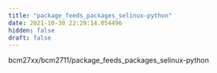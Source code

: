 ```yaml
---
title: "package_feeds_packages_selinux-python"
date: 2021-10-30 22:29:14.054496
hidden: false
draft: false
---
```


bcm27xx/bcm2711/package_feeds_packages_selinux-python

